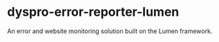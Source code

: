 # dyspro-error-reporter-lumen
An error and website monitoring solution built on the Lumen framework.
